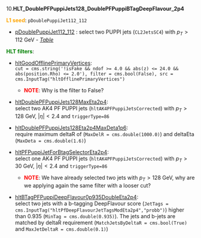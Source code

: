 10.**HLT_DoublePFPuppiJets128_DoublePFPuppiBTagDeepFlavour_2p4**

<span style="color:orange">**L1 seed**</span>: `pDoublePuppiJet112_112`

- [pDoublePuppiJet112_112](../Phase2Menu_Legacy/DoublePuppiJet112112.html) : select two PUPPI jets (`CL2JetsSC4`) with $p_T>112$ GeV - *[Table](../Tables/pDoublePuppiJet112_112.md)*

<span style="color:green">**HLT filters**</span>:

- [hltGoodOfflinePrimaryVertices](../Phase2Menu_Legacy/hltGoodOfflinePrimaryVertices.html):<br>
`cut = cms.string('!isFake && ndof >= 4.0 && abs(z) <= 24.0 && abs(position.Rho) <= 2.0'),
filter = cms.bool(False),
src = cms.InputTag("hltOfflinePrimaryVertices")`

    * <span style="color:red">**NOTE**</span>: Why is the filter to False?

- [hltDoublePFPuppiJets128MaxEta2p4](../Phase2Menu_Legacy/hltDoublePFPuppiJets128MaxEta2p4.html):<br> 
select two AK4 PF PUPPI jets (`hltAK4PFPuppiJetsCorrected`) with $p_T>128$ GeV, $|\eta|<2.4$ and `triggerType=86`

- [hltDoublePFPuppiJets128Eta2p4MaxDeta1p6](../Phase2Menu_Legacy/hltDoublePFPuppiJets128Eta2p4MaxDeta1p6.html):<br> 
require maximum deltaR of (`MaxDelR = cms.double(1000.0)`) and deltaEta (`MaxDeta = cms.double(1.6)`)

- [hltPFPuppiJetForBtagSelectorEta2p4](../Phase2Menu_Legacy/hltPFPuppiJetForBtagSelectorEta2p4.html):<br> 
select one AK4 PF PUPPI jets (`hltAK4PFPuppiJetsCorrected`) with $p_T>30$ GeV, $|\eta|<2.4$ and `triggerType=86`

    * <span style="color:red">**NOTE**</span>: We have already selected two jets with $p_T>128$ GeV, why are we applying again the same filter with a looser cut?

- [hltBTagPFPuppiDeepFlavour0p935DoubleEta2p4](../Phase2Menu_Legacy/hltBTagPFPuppiDeepFlavour0p935DoubleEta2p4.html):<br> 
select two jets with a b-tagging DeepFlavour score (`JetTags = cms.InputTag("hltPfDeepFlavourJetTagsModEta2p4","probb")`) higher than 0.935 (`MinTag = cms.double(0.935)`). The jets and b-jets are matched by deltaR requirement (`MatchJetsByDeltaR = cms.bool(True)` and `MaxJetDeltaR = cms.double(0.1)`)